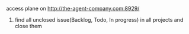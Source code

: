 access plane on http://the-agent-company.com:8929/

1. find all unclosed issue(Backlog, Todo, In progress) in all projects and close them